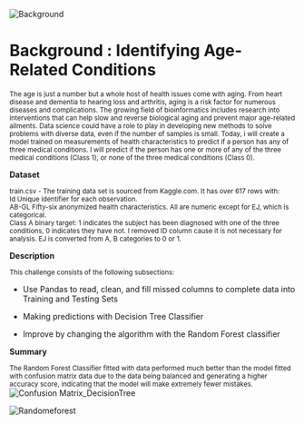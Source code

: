 ![Background](https://github.com/lisahh986/ICR-Related-Conditions/assets/119891031/644f1129-a966-4e14-9963-d29519288ecf)


# Background : Identifying Age-Related Conditions 

<sub>The age is just a number but a whole host of health issues come with aging. From heart disease and dementia to hearing loss and arthritis, aging is a risk factor for numerous diseases and complications. The growing field of bioinformatics includes research into interventions that can help slow and reverse biological aging and prevent major age-related ailments. Data science could have a role to play in developing new methods to solve problems with diverse data, even if the number of samples is small. 
Today, i will create a model trained on measurements of health characteristics to predict if a person has any of three medical conditions. I will predict if the person has one or more of any of the three medical conditions (Class 1), or none of the three medical conditions (Class 0). </sub>

**Dataset**

<sub>train.csv - The training data set is sourced from Kaggle.com. It has over 617 rows with:  
Id Unique identifier for each observation.  
AB-GL Fifty-six anonymized health characteristics. All are numeric except for EJ, which is categorical.  
Class A binary target: 1 indicates the subject has been diagnosed with one of the three conditions, 0 indicates they have not. 
I removed ID column cause it is not necessary for analysis. 
EJ is converted from A, B categories to 0 or 1.
</sub>

**Description**

<sub>This challenge consists of the following subsections:
*	Use Pandas to read, clean, and fill missed columns to complete data into Training and Testing Sets
 
*	Making predictions with Decision Tree Classifier
*	Improve by changing the algorithm with the Random Forest classifier 
 </sub>
 
 **Summary**
 
 <sub>The Random Forest Classifier fitted with data performed much better than the model fitted with confusion matrix data due to the data being balanced and generating a higher accuracy score, indicating that the model will make extremely fewer mistakes.
 </sub>
 ![Confusion Matrix_DecisionTree](https://github.com/lisahh986/ICR-Related-Conditions/assets/119891031/16343031-50e5-4123-aaad-b7637d42605a)

![Randomeforest](https://github.com/lisahh986/ICR-Related-Conditions/assets/119891031/5abab84a-bdaf-4efc-8110-eeafc75818f6)



